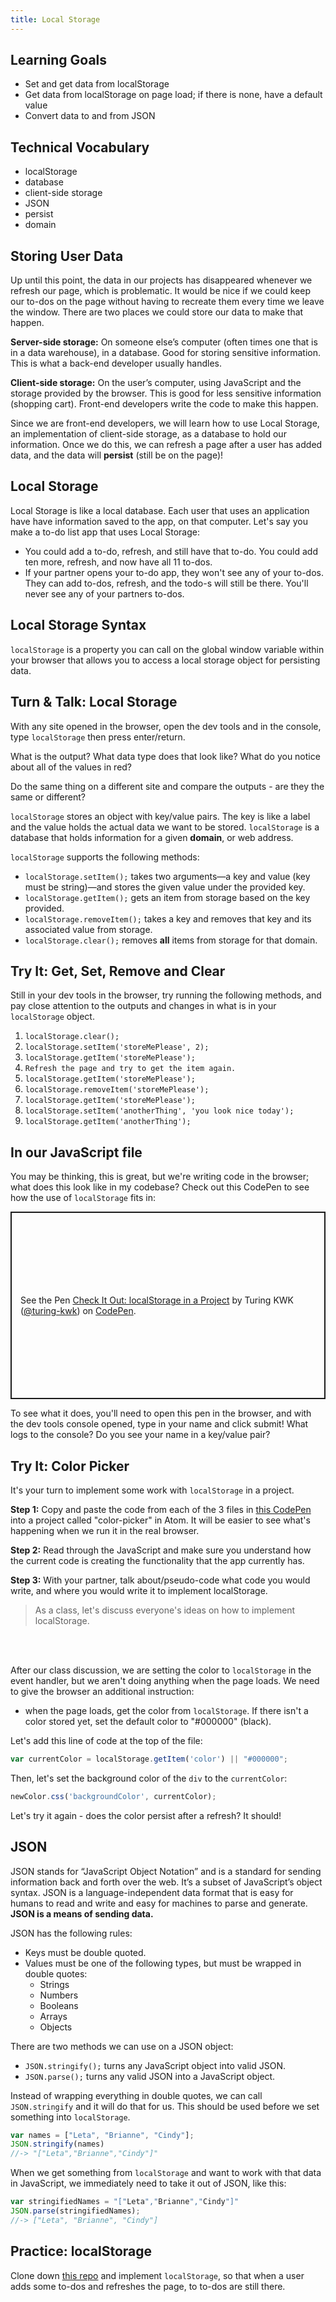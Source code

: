 ```yaml
---
title: Local Storage
---
```


## Learning Goals

- Set and get data from localStorage
- Get data from localStorage on page load; if there is none, have a default value
- Convert data to and from JSON

## Technical Vocabulary

- localStorage
- database
- client-side storage
- JSON
- persist
- domain

## Storing User Data

Up until this point, the data in our projects has disappeared whenever we refresh our page, which is problematic. It would be nice if we could keep our to-dos on the page without having to recreate them every time we leave the window. There are two places we could store our data to make that happen.

**Server-side storage:** On someone else’s computer (often times one that is in a data warehouse), in a database. Good for storing sensitive information. This is what a back-end developer usually handles.

**Client-side storage:** On the user’s computer, using JavaScript and the storage provided by the browser. This is good for less sensitive information (shopping cart). Front-end developers write the code to make this happen.

Since we are front-end developers, we will learn how to use Local Storage, an implementation of client-side storage, as a database to hold our information. Once we do this, we can refresh a page after a user has added data, and the data will **persist** (still be on the page)!

## Local Storage

Local Storage is like a local database. Each user that uses an application have have information saved to the app, on that computer. Let's say you make a to-do list app that uses Local Storage:
- You could add a to-do, refresh, and still have that to-do. You could add ten more, refresh, and now have all 11 to-dos.
- If your partner opens your to-do app, they won't see any of your to-dos. They can add to-dos, refresh, and the todo-s will still be there. You'll never see any of your partners to-dos.

## Local Storage Syntax

`localStorage` is a property you can call on the global window variable within your browser that allows you to access a local storage object for persisting data.

<div class="try-it">
  <h2>Turn & Talk: Local Storage</h2>
  <p>With any site opened in the browser, open the dev tools and in the console, type <code class="try-it-code">localStorage</code> then press enter/return.</p>
  <p>What is the output? What data type does that look like? What do you notice about all of the values in red?</p>
  <p>Do the same thing on a different site and compare the outputs - are they the same or different?</p>
</div>

`localStorage` stores an object with key/value pairs. The key is like a label and the value holds the actual data we want to be stored. `localStorage` is a database that holds information for a given **domain**, or web address.

`localStorage` supports the following methods:

- `localStorage.setItem();` takes two arguments—a key and value (key must be string)—and stores the given value under the provided key.
- `localStorage.getItem();` gets an item from storage based on the key provided.
- `localStorage.removeItem();` takes a key and removes that key and its associated value from storage.
- `localStorage.clear();` removes **all** items from storage for that domain.

<div class="try-it">
  <h2>Try It: Get, Set, Remove and Clear</h2>
  <p>Still in your dev tools in the browser, try running the following methods, and pay close attention to the outputs and changes in what is in your <code class="try-it-code">localStorage</code> object.</p>
  <ol>
    <li><code class="try-it-code">localStorage.clear();</code></li>
    <li><code class="try-it-code">localStorage.setItem('storeMePlease', 2);</code></li>
    <li><code class="try-it-code">localStorage.getItem('storeMePlease');</code></li>
    <li><code class="try-it-code">Refresh the page and try to get the item again.</code></li>
    <li><code class="try-it-code">localStorage.getItem('storeMePlease');</code></li>
    <li><code class="try-it-code">localStorage.removeItem('storeMePlease');</code></li>
    <li><code class="try-it-code">localStorage.getItem('storeMePlease');</code></li>
    <li><code class="try-it-code">localStorage.setItem('anotherThing', 'you look nice today');</code></li>
    <li><code class="try-it-code">localStorage.getItem('anotherThing');</code></li>
  </ol>
</div>

## In our JavaScript file

You may be thinking, this is great, but we're writing code in the browser; what does this look like in my codebase? Check out this CodePen to see how the use of `localStorage` fits in:

<p class="codepen" data-height="300" data-theme-id="36709" data-default-tab="js,result" data-user="turing-kwk" data-slug-hash="mYbmBQ" style="height: 300px; box-sizing: border-box; display: flex; align-items: center; justify-content: center; border: 2px solid; margin: 1em 0; padding: 1em;" data-pen-title="Check It Out: localStorage in a Project">
  <span>See the Pen <a href="https://codepen.io/turing-kwk/pen/mYbmBQ/">
  Check It Out: localStorage in a Project</a> by Turing KWK (<a href="https://codepen.io/turing-kwk">@turing-kwk</a>)
  on <a href="https://codepen.io">CodePen</a>.</span>
</p>
<script async src="https://static.codepen.io/assets/embed/ei.js"></script>

To see what it does, you'll need to open this pen in the browser, and with the dev tools console opened, type in your name and click submit! What logs to the console? Do you see your name in a key/value pair?

<div class="try-it">
  <h2>Try It: Color Picker</h2>
  <p>It's your turn to implement some work with <code class="try-it-code">localStorage</code> in a project.</p>
  <p><strong>Step 1:</strong> Copy and paste the code from each of the 3 files in <a href="https://codepen.io/turing-kwk/pen/yWBbmM">this CodePen</a> into a project called "color-picker" in Atom. It will be easier to see what's happening when we run it in the real browser.</p>
  <p><strong>Step 2:</strong> Read through the JavaScript and make sure you understand how the current code is creating the functionality that the app currently has.</p>
  <p><strong>Step 3:</strong> With your partner, talk about/pseudo-code what code you would write, and where you would write it to implement localStorage.</p>
</div>

> As a class, let's discuss everyone's ideas on how to implement localStorage.

<br>
<br>

After our class discussion, we are setting the color to `localStorage` in the event handler, but we aren't doing anything when the page loads. We need to give the browser an additional instruction:
- when the page loads, get the color from `localStorage`. If there isn't a color stored yet, set the default color to "#000000" (black).

Let's add this line of code at the top of the file:

```javascript
var currentColor = localStorage.getItem('color') || "#000000";
```

Then, let's set the background color of the `div` to the `currentColor`:

```javascript
newColor.css('backgroundColor', currentColor);
```

Let's try it again - does the color persist after a refresh? It should!

## JSON

JSON stands for “JavaScript Object Notation” and is a standard for sending information back and forth over the web. It’s a subset of JavaScript’s object syntax. JSON is a language-independent data format that is easy for humans to read and write and easy for machines to parse and generate. **JSON is a means of sending data.**

JSON has the following rules:
- Keys must be double quoted.
- Values must be one of the following types, but must be wrapped in double quotes:
  * Strings
  * Numbers
  * Booleans
  * Arrays
  * Objects

There are two methods we can use on a JSON object:
- `JSON.stringify();` turns any JavaScript object into valid JSON.
- `JSON.parse();` turns any valid JSON into a JavaScript object.

Instead of wrapping everything in double quotes, we can call `JSON.stringify` and it will do that for us. This should be used before we set something into `localStorage`.

```javascript
var names = ["Leta", "Brianne", "Cindy"];
JSON.stringify(names)
//-> "["Leta","Brianne","Cindy"]"
```

When we get something from `localStorage` and want to work with that data in JavaScript, we immediately need to take it out of JSON, like this:

```javascript
var stringifiedNames = "["Leta","Brianne","Cindy"]"
JSON.parse(stringifiedNames);
//-> ["Leta", "Brianne", "Cindy"]
```

<div class="practice">
  <h2>Practice: localStorage</h2>
  <p>Clone down <a target="blank" href="https://github.com/turingschool/local-storage-practice">this repo</a> and implement <code class="try-it-code">localStorage</code>, so that when a user adds some to-dos and refreshes the page, to to-dos are still there.</p>
</div>
